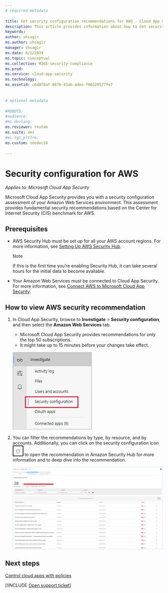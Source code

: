 ```yaml
---
# required metadata

title: Get security configuration recommendations for AWS - Cloud App Security | Microsoft Docs
description: This article provides information about how to Get security configuration recommendations in Cloud App Security by integrating with Amazon Web Services.
keywords:
author: shsagir
ms.author: shsagir
manager: shsagir
ms.date: 8/1/2019
ms.topic: conceptual
ms.collection: M365-security-compliance
ms.prod:
ms.service: cloud-app-security
ms.technology:
ms.assetid: c6d8f8af-867b-43ab-adee-f06520577fe7


# optional metadata

#ROBOTS:
#audience:
#ms.devlang:
ms.reviewer: reutam
ms.suite: ems
#ms.tgt_pltfrm:
ms.custom: seodec18

---
```

# Security configuration for AWS

*Applies to: Microsoft Cloud App Security*

Microsoft Cloud App Security provides you with a security configuration assessment of your Amazon Web Services environment. This assessment provides fundamental security recommendations based on the Center for Internet Security (CIS) benchmark for AWS.

## Prerequisites

- AWS Security Hub must be set up for all your AWS account regions. For more information, see [Setting Up AWS Security Hub](https://go.microsoft.com/fwlink/?linkid=2100208).
    > [!NOTE]
    > If this is the first time you’re enabling Security Hub, it can take several hours for the initial data to become available.
- Your Amazon Web Services must be connected to Cloud App Security. For more information, see [Connect AWS to Microsoft Cloud App Security](connect-aws-to-microsoft-cloud-app-security.md).

## How to view AWS security recommendation

1. In Cloud App Security, browse to **Investigate** > **Security configuration**, and then select the **Amazon Web Services** tab.
    - Microsoft Cloud App Security provides recommendations for only the top 50 subscriptions.
    - It might take up to 15 minutes before your changes take effect.

     ![security configuration menu](media/security-configuration-menu.png)

1. You can filter the recommendations by type, by resource, and by accounts. Additionally, you can click on the security configuration icon ![ASC icon](./media/asc-icon.png) to open the recommendation in Amazon Security Hub for more information and to deep dive into the recommendation.

   ![security configuration](media/security-configuration-aws.png)

## Next steps 
[Control cloud apps with policies](control-cloud-apps-with-policies.md)

[!INCLUDE [Open support ticket](includes/support.md)]  
  
